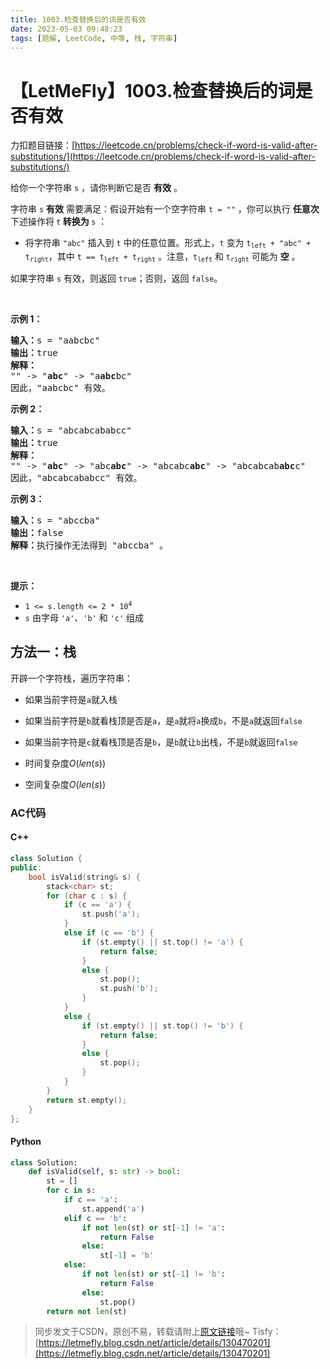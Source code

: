 ```yaml
---
title: 1003.检查替换后的词是否有效
date: 2023-05-03 09:48:23
tags: [题解, LeetCode, 中等, 栈, 字符串]
---
```


# 【LetMeFly】1003.检查替换后的词是否有效

力扣题目链接：[https://leetcode.cn/problems/check-if-word-is-valid-after-substitutions/](https://leetcode.cn/problems/check-if-word-is-valid-after-substitutions/)

给你一个字符串 <code>s</code> ，请你判断它是否 <strong>有效</strong> 。
<p>字符串 <code>s</code> <strong>有效</strong> 需要满足：假设开始有一个空字符串 <code>t = ""</code> ，你可以执行 <strong>任意次</strong> 下述操作将<strong> </strong><code>t</code><strong> 转换为 </strong><code>s</code> ：</p>

<ul>
	<li>将字符串 <code>"abc"</code> 插入到 <code>t</code> 中的任意位置。形式上，<code>t</code> 变为 <code>t<sub>left</sub> + "abc" + t<sub>right</sub></code>，其中 <code>t == t<sub>left</sub> + t<sub>right</sub></code> 。注意，<code>t<sub>left</sub></code> 和 <code>t<sub>right</sub></code> 可能为 <strong>空</strong> 。</li>
</ul>

<p>如果字符串 <code>s</code> 有效，则返回 <code>true</code>；否则，返回 <code>false</code>。</p>

<p>&nbsp;</p>

<p><strong>示例 1：</strong></p>

<pre>
<strong>输入：</strong>s = "aabcbc"
<strong>输出：</strong>true
<strong>解释：</strong>
"" -&gt; "<strong>abc</strong>" -&gt; "a<strong>abc</strong>bc"
因此，"aabcbc" 有效。</pre>

<p><strong>示例 2：</strong></p>

<pre>
<strong>输入：</strong>s = "abcabcababcc"
<strong>输出：</strong>true
<strong>解释：</strong>
"" -&gt; "<strong>abc</strong>" -&gt; "abc<strong>abc</strong>" -&gt; "abcabc<strong>abc</strong>" -&gt; "abcabcab<strong>abc</strong>c"
因此，"abcabcababcc" 有效。</pre>

<p><strong>示例 3：</strong></p>

<pre>
<strong>输入：</strong>s = "abccba"
<strong>输出：</strong>false
<strong>解释：</strong>执行操作无法得到 "abccba" 。</pre>

<p>&nbsp;</p>

<p><strong>提示：</strong></p>

<ul>
	<li><code>1 &lt;= s.length &lt;= 2 * 10<sup>4</sup></code></li>
	<li><code>s</code> 由字母 <code>'a'</code>、<code>'b'</code> 和 <code>'c'</code> 组成</li>
</ul>


    
## 方法一：栈

开辟一个字符栈，遍历字符串：

+ 如果当前字符是```a```就入栈
+ 如果当前字符是```b```就看栈顶是否是```a```，是```a```就将```a```换成```b```，不是```a```就返回```false```
+ 如果当前字符是```c```就看栈顶是否是```b```，是```b```就让```b```出栈，不是```b```就返回```false```

+ 时间复杂度$O(len(s))$
+ 空间复杂度$O(len(s))$

### AC代码

#### C++

```cpp
class Solution {
public:
    bool isValid(string& s) {
        stack<char> st;
        for (char c : s) {
            if (c == 'a') {
                st.push('a');
            }
            else if (c == 'b') {
                if (st.empty() || st.top() != 'a') {
                    return false;
                }
                else {
                    st.pop();
                    st.push('b');
                }
            }
            else {
                if (st.empty() || st.top() != 'b') {
                    return false;
                }
                else {
                    st.pop();
                }
            }
        }
        return st.empty();
    }
};
```

#### Python

```python
class Solution:
    def isValid(self, s: str) -> bool:
        st = []
        for c in s:
            if c == 'a':
                st.append('a')
            elif c == 'b':
                if not len(st) or st[-1] != 'a':
                    return False
                else:
                    st[-1] = 'b'
            else:
                if not len(st) or st[-1] != 'b':
                    return False
                else:
                    st.pop()
        return not len(st)
```

> 同步发文于CSDN，原创不易，转载请附上[原文链接](https://blog.letmefly.xyz/2023/05/03/LeetCode%201003.%E6%A3%80%E6%9F%A5%E6%9B%BF%E6%8D%A2%E5%90%8E%E7%9A%84%E8%AF%8D%E6%98%AF%E5%90%A6%E6%9C%89%E6%95%88/)哦~
> Tisfy：[https://letmefly.blog.csdn.net/article/details/130470201](https://letmefly.blog.csdn.net/article/details/130470201)

